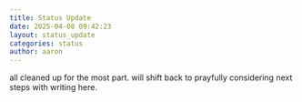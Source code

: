 ```yaml
---
title: Status Update
date: 2025-04-08 09:42:23 
layout: status_update
categories: status
author: aaron
---
```

all cleaned up for the most part. will shift back to prayfully considering next steps with writing here.
